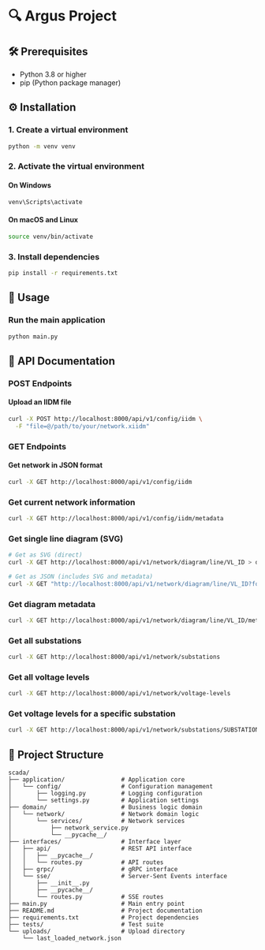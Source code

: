 # 🔍 Argus Project

## 🛠️ Prerequisites
- Python 3.8 or higher
- pip (Python package manager)

## ⚙️ Installation

### 1. Create a virtual environment
```bash
python -m venv venv
```

### 2. Activate the virtual environment

#### On Windows
```bash
venv\Scripts\activate
```

#### On macOS and Linux
```bash
source venv/bin/activate
```

### 3. Install dependencies
```bash
pip install -r requirements.txt
```

## 🚀 Usage

### Run the main application
```bash
python main.py
```
## 📡 API Documentation

### POST Endpoints

#### Upload an IIDM file
```bash
curl -X POST http://localhost:8000/api/v1/config/iidm \
  -F "file=@/path/to/your/network.xiidm"
```

### GET Endpoints

#### Get network in JSON format
```bash
curl -X GET http://localhost:8000/api/v1/config/iidm
```

### Get current network information
```bash
curl -X GET http://localhost:8000/api/v1/config/iidm/metadata
```

### Get single line diagram (SVG)
```bash
# Get as SVG (direct)
curl -X GET http://localhost:8000/api/v1/network/diagram/line/VL_ID > diagram.svg

# Get as JSON (includes SVG and metadata)
curl -X GET "http://localhost:8000/api/v1/network/diagram/line/VL_ID?format=json"
```

### Get diagram metadata
```bash
curl -X GET http://localhost:8000/api/v1/network/diagram/line/VL_ID/metadata
```

### Get all substations
```bash
curl -X GET http://localhost:8000/api/v1/network/substations
```

### Get all voltage levels
```bash
curl -X GET http://localhost:8000/api/v1/network/voltage-levels
```

### Get voltage levels for a specific substation
```bash
curl -X GET http://localhost:8000/api/v1/network/substations/SUBSTATION_ID/voltage-levels
```

## 📁 Project Structure
```
scada/
├── application/                # Application core
│   └── config/                 # Configuration management
│       ├── logging.py          # Logging configuration
│       └── settings.py         # Application settings
├── domain/                     # Business logic domain
│   └── network/                # Network domain logic
│       └── services/           # Network services
│           ├── network_service.py
│           └── __pycache__/
├── interfaces/                 # Interface layer
│   ├── api/                    # REST API interface
│   │   ├── __pycache__/
│   │   └── routes.py           # API routes
│   ├── grpc/                   # gRPC interface
│   └── sse/                    # Server-Sent Events interface
│       ├── __init__.py
│       ├── __pycache__/
│       └── routes.py           # SSE routes
├── main.py                     # Main entry point
├── README.md                   # Project documentation
├── requirements.txt            # Project dependencies
├── tests/                      # Test suite
└── uploads/                    # Upload directory
    └── last_loaded_network.json
```

